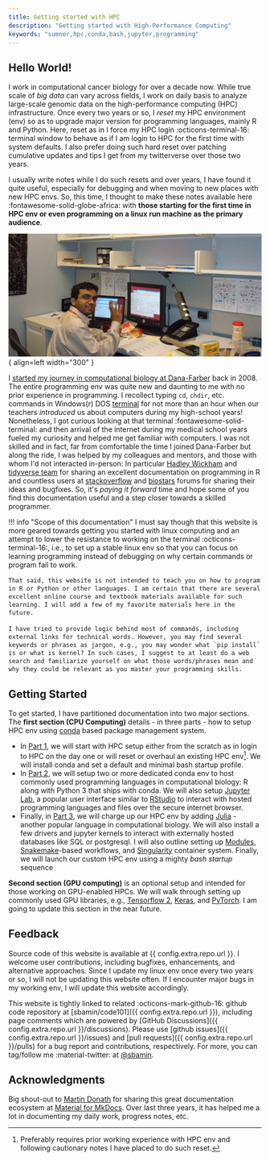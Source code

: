 ```yaml
---
title: Getting started with HPC
description: "Getting started with High-Performance Computing"
keywords: "sumner,hpc,conda,bash,jupyter,programming"
---
```


## Hello World!

I work in computational cancer biology for over a decade now. While true scale of *big data* can vary across fields, I work on daily basis to analyze large-scale genomic data on the high-performance computing (HPC) infrastructure. Once every two years or so, I *reset* my HPC environment (env) so as to upgrade major version for programming languages, mainly R and Python. Here, reset as in I force my HPC login :octicons-terminal-16: terminal window to behave as if I am login to HPC for the first time with system defaults. I also prefer doing such hard reset over patching cumulative updates and tips I get from my twitterverse over those two years.

I usually write notes while I do such resets and over years, I have found it quite useful, especially for debugging and when moving to new places with new HPC envs. So, this time, I thought to make these notes available here :fontawesome-solid-globe-africa: with **those starting for the first time in HPC env or even programming on a linux run machine as the primary audience**.

![Image title](../assets/images/pages/dfci_clsb_2008.png){ align=left width="300" }

I [started my journey in computational biology at Dana-Farber](https://sbamin.com/about "About me") back in 2008. The entire programming env was quite new and daunting to me with no prior experience in programming. I recollect typing `cd`, `chdir`, etc. commands in Windows(r) DOS [terminal](https://en.wikipedia.org/wiki/Terminal_emulator) for not more than an hour when our teachers *introduced* us about computers during my high-school years! Nonetheless, I got curious looking at that terminal :fontawesome-solid-terminal: and then arrival of the internet during my medical school years fueled my curiosity and helped me get familiar with computers. I was not skilled and in fact, far from comfortable the time I joined Dana-Farber but along the ride, I was helped by my colleagues and mentors, and those with whom I'd not interacted in-person: In particular [Hadley Wickham](http://hadley.nz/) and [tidyverse team](https://www.tidyverse.org/) for sharing an excellent documentation on programming in R and countless users at [stackoverflow](https://stackoverflow.com/) and [biostars](https://www.biostars.org/) forums for sharing their ideas and bugfixes. So, it's *paying it forward* time and hope some of you find this documentation useful and a step closer towards a skilled programmer.

!!! info "Scope of this documentation"
    I must say though that this website is more geared towards getting you started with linux computing and an attempt to lower the resistance to working on the terminal :octicons-terminal-16:, i.e., to set up a stable linux env so that you can focus on learning programming instead of debugging on why certain commands or program fail to work.

    That said, this website is not intended to teach you on how to program in R or Python or other languages. I am certain that there are several excellent online course and textbook materials available for such learning. I will add a few of my favorite materials here in the future.

    I have tried to provide logic behind most of commands, including external links for technical words. However, you may find several keywords or phrases as jargon, e.g., you may wonder what `pip install` is or what is kernel? In such cases, I suggest to at least do a web search and familiarize yourself on what those words/phrases mean and why they could be relevant as you master your programming skills.

## Getting Started

To get started, I have partitioned documentation into two major sections. The **first section (CPU Computing)** details - in three parts - how to setup HPC env using [conda](https://conda.io) based package management system.

*   In [Part 1](cpu/sumner_1/), we will start with HPC setup either from the scratch as in login to HPC on the day one or will reset or overhaul an existing HPC env[^1]. We will install conda and set a default and minimal bash startup profile.
*   In [Part 2](cpu/sumner_2/), we will setup two or more dedicated conda env to host commonly used programming languages in computational biology: R along with Python 3 that ships with conda. We will also setup [Jupyter Lab](https://jupyter.org), a popular user interface similar to [RStudio](https://www.rstudio.com/) to interact with hosted programming languages and files over the secure internet browser.
*   Finally, in [Part 3](cpu/sumner_3/), we will charge up our HPC env by adding [Julia](https://julialang.org/) - another popular language in computational biology. We will also install a few drivers and jupyter kernels to interact with externally hosted databases like SQL or postgresql. I will also outline setting up [Modules](https://modules.readthedocs.io), [Snakemake](https://snakemake.readthedocs.io)-based workflows, and [Singularity](https://sylabs.io/guides/latest/user-guide/introduction.html) container system. Finally, we will launch our custom HPC env using a mighty *bash startup* sequence 

**Second section (GPU computing)** is an optional setup and intended for those working on GPU-enabled HPCs. We will walk through setting up commonly used GPU libraries, e.g., [Tensorflow 2](https://www.tensorflow.org/), [Keras](https://keras.io/about/), and [PyTorch](https://pytorch.org/). I am going to update this section in the near future.

[^1]: Preferably requires prior working experience with HPC env and following cautionary notes I have placed to do such reset.

## Feedback

Source code of this website is available at {{ config.extra.repo.url }}. I welcome user contributions, including bugfixes, enhancements, and alternative approaches. Since I update my linux env once every two years or so, I will not be updating this website often. If I encounter major bugs in my working env, I will update this website accordingly.

This website is tightly linked to related :octicons-mark-github-16: github code repository at [sbamin/code101]({{ config.extra.repo.url }}), including page comments which are powered by [GitHub Discussions]({{ config.extra.repo.url }}/discussions). Please use [github issues]({{ config.extra.repo.url }}/issues) and [pull requests]({{ config.extra.repo.url }}/pulls) for a bug report and contributions, respectively. For more, you can tag/follow me :material-twitter: at [@sbamin](https://twitter.com/sbamin).

## Acknowledgments

Big shout-out to [Martin Donath](https://github.com/squidfunk) for sharing this great documentation ecosystem at [Material for MkDocs](https://squidfunk.github.io/mkdocs-material/). Over last three years, it has helped me a lot in documenting my daily work, progress notes, etc.
